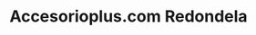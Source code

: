 ---
title: "Accesorioplus.com Redondela"
url: /redondela/accesorioplus-com-redondela/
shop: piezas de automóviles
---
